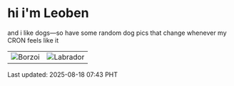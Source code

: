 # hi i'm Leoben

and i like dogs—so have some random dog pics that change whenever my CRON feels like it

|  |  |
|--------|----------|
| ![Borzoi](https://random-dog-vercel.vercel.app/api/random-borzoi?v=1755474213) | ![Labrador](https://random-dog-vercel.vercel.app/api/random-labrador?v=1755474213) |

Last updated: 2025-08-18 07:43 PHT
